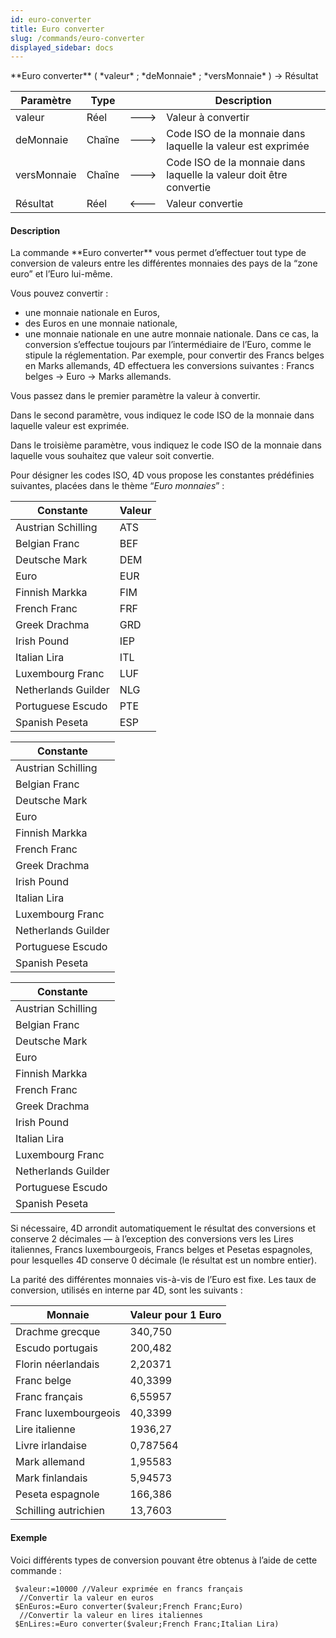 ```yaml
---
id: euro-converter
title: Euro converter
slug: /commands/euro-converter
displayed_sidebar: docs
---
```


<!--REF #_command_.Euro converter.Syntax-->**Euro converter** ( *valeur* ; *deMonnaie* ; *versMonnaie* ) -> Résultat<!-- END REF-->
<!--REF #_command_.Euro converter.Params-->
| Paramètre | Type |  | Description |
| --- | --- | --- | --- |
| valeur | Réel | &#x1F852; | Valeur à convertir |
| deMonnaie | Chaîne | &#x1F852; | Code ISO de la monnaie dans laquelle la valeur est exprimée |
| versMonnaie | Chaîne | &#x1F852; | Code ISO de la monnaie dans laquelle la valeur doit être convertie |
| Résultat | Réel | &#x1F850; | Valeur convertie |

<!-- END REF-->

#### Description 

<!--REF #_command_.Euro converter.Summary-->La commande **Euro converter** vous permet d’effectuer tout type de conversion de valeurs entre les différentes monnaies des pays de la “zone euro” et l’Euro lui-même.<!-- END REF-->

Vous pouvez convertir :

* une monnaie nationale en Euros,
* des Euros en une monnaie nationale,
* une monnaie nationale en une autre monnaie nationale. Dans ce cas, la conversion s’effectue toujours par l’intermédiaire de l’Euro, comme le stipule la réglementation. Par exemple, pour convertir des Francs belges en Marks allemands, 4D effectuera les conversions suivantes : Francs belges -> Euro -> Marks allemands.

Vous passez dans le premier paramètre la valeur à convertir. 

Dans le second paramètre, vous indiquez le code ISO de la monnaie dans laquelle valeur est exprimée. 

Dans le troisième paramètre, vous indiquez le code ISO de la monnaie dans laquelle vous souhaitez que valeur soit convertie.

Pour désigner les codes ISO, 4D vous propose les constantes prédéfinies suivantes, placées dans le thème “*Euro monnaies*” :

| Constante           | Valeur |
| ------------------- | ------ |
| Austrian Schilling  | ATS    |
| Belgian Franc       | BEF    |
| Deutsche Mark       | DEM    |
| Euro                | EUR    |
| Finnish Markka      | FIM    |
| French Franc        | FRF    |
| Greek Drachma       | GRD    |
| Irish Pound         | IEP    |
| Italian Lira        | ITL    |
| Luxembourg Franc    | LUF    |
| Netherlands Guilder | NLG    |
| Portuguese Escudo   | PTE    |
| Spanish Peseta      | ESP    |

  
| Constante           |
| ------------------- |
| Austrian Schilling  |
| Belgian Franc       |
| Deutsche Mark       |
| Euro                |
| Finnish Markka      |
| French Franc        |
| Greek Drachma       |
| Irish Pound         |
| Italian Lira        |
| Luxembourg Franc    |
| Netherlands Guilder |
| Portuguese Escudo   |
| Spanish Peseta      |

  
| Constante           |
| ------------------- |
| Austrian Schilling  |
| Belgian Franc       |
| Deutsche Mark       |
| Euro                |
| Finnish Markka      |
| French Franc        |
| Greek Drachma       |
| Irish Pound         |
| Italian Lira        |
| Luxembourg Franc    |
| Netherlands Guilder |
| Portuguese Escudo   |
| Spanish Peseta      |

Si nécessaire, 4D arrondit automatiquement le résultat des conversions et conserve 2 décimales — à l’exception des conversions vers les Lires italiennes, Francs luxembourgeois, Francs belges et Pesetas espagnoles, pour lesquelles 4D conserve 0 décimale (le résultat est un nombre entier).

La parité des différentes monnaies vis-à-vis de l’Euro est fixe. Les taux de conversion, utilisés en interne par 4D, sont les suivants : 

| **Monnaie**          | **Valeur pour 1 Euro** |
| -------------------- | ---------------------- |
| Drachme grecque      | 340,750                |
| Escudo portugais     | 200,482                |
| Florin néerlandais   | 2,20371                |
| Franc belge          | 40,3399                |
| Franc français       | 6,55957                |
| Franc luxembourgeois | 40,3399                |
| Lire italienne       | 1936,27                |
| Livre irlandaise     | 0,787564               |
| Mark allemand        | 1,95583                |
| Mark finlandais      | 5,94573                |
| Peseta espagnole     | 166,386                |
| Schilling autrichien | 13,7603                |

#### Exemple 

Voici différents types de conversion pouvant être obtenus à l’aide de cette commande :

```4d
 $valeur:=10000 //Valeur exprimée en francs français
  //Convertir la valeur en euros
 $EnEuros:=Euro converter($valeur;French Franc;Euro)
  //Convertir la valeur en lires italiennes
 $EnLires:=Euro converter($valeur;French Franc;Italian Lira)
```
